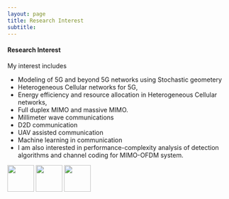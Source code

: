 ```yaml
---
layout: page
title: Research Interest
subtitle: 
---
```



#### Research Interest

My interest includes 
- Modeling of 5G and beyond 5G networks using Stochastic geometery
- Heterogeneous Cellular networks for 5G, 
- Energy efficiency and resource allocation in Heterogeneous Cellular networks, 
- Full duplex MIMO and massive MIMO. 
- Millimeter wave communications
- D2D communication
- UAV assisted communication
- Machine learning in communication
- I am also interested in performance-complexity analysis of detection algorithms and channel coding for MIMO-OFDM system.


[<img src="../img/googlescholor.png" height="60px">](https://scholar.google.com/citations?user=gktHbTcAAAAJ&hl=en)
[<img src="../img/researchgate.png" height="60px">](https://www.researchgate.net/profile/Arif_Ullah_Khan3)
[<img src="../img/orcid.png" height="60px">](https://orcid.org/0000-0002-0555-6644)
